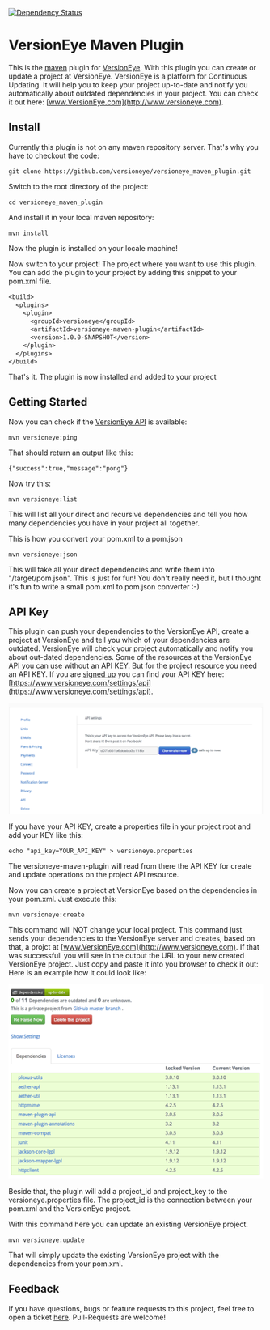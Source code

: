 [![Dependency Status](http://www.versioneye.com/user/projects/51e2af93cbe2eb000203df22/badge.png)](http://www.versioneye.com/user/projects/51e2af93cbe2eb000203df22)

# VersionEye Maven Plugin

This is the [maven](http://maven.apache.org/) plugin for [VersionEye](http://www.VersionEye.com). With this plugin you can create or update a project at VersionEye. 
VersionEye is a platform for Continuous Updating. It will help you to keep your project up-to-date and notify you automatically about outdated dependencies in your project. You can check it out here: [www.VersionEye.com](http://www.versioneye.com). 

## Install

Currently this plugin is not on any maven repository server. That's why you have to checkout the code: 

```
git clone https://github.com/versioneye/versioneye_maven_plugin.git
```

Switch to the root directory of the project: 

```
cd versioneye_maven_plugin
```

And install it in your local maven repository: 

```
mvn install 
```

Now the plugin is installed on your locale machine! 

Now switch to your project! The project where you want to use this plugin. You can add the plugin to your project by adding this snippet to your pom.xml file.  

```
<build>
  <plugins>
    <plugin>
      <groupId>versioneye</groupId>
      <artifactId>versioneye-maven-plugin</artifactId>
      <version>1.0.0-SNAPSHOT</version>
    </plugin>
  </plugins>
</build>
```

That's it. The plugin is now installed and added to your project

## Getting Started

Now you can check if the [VersionEye API](https://www.versioneye.com/api?version=v2) is available: 

```
mvn versioneye:ping
```
That should return an output like this: 

```
{"success":true,"message":"pong"}
```
 
Now try this: 

```
mvn versioneye:list
```

This will list all your direct and recursive dependencies and tell you how many dependencies you have in your project all together.

This is how you convert your pom.xml to a pom.json 

```
mvn versioneye:json 
```
This will take all your direct dependencies and write them into "/target/pom.json". This is just for fun! You don't really need it, but I thought it's fun to write a small pom.xml to pom.json converter :-)  

## API Key

This plugin can push your dependencies to the VersionEye API, create a project at VersionEye and tell you which of your dependencies are outdated. VersionEye will check your project automatically and notify you about out-dated dependencies. Some of the resources at the VersionEye API you can use without an API KEY. But for the project resource you need an API KEY. If you are [signed up](https://www.versioneye.com/signup) you can find your API KEY here: [https://www.versioneye.com/settings/api](https://www.versioneye.com/settings/api). 

![VersionEye Dependencies](src/site/images/VersionEyeApiKey.png)

If you have your API KEY, create a properties file in your project root and add your KEY like this:  

```
echo "api_key=YOUR_API_KEY" > versioneye.properties
```

The versioneye-maven-plugin will read from there the API KEY for create and update operations on the project API resource. 

Now you can create a project at VersionEye based on the dependencies in your pom.xml. Just execute this: 

```
mvn versioneye:create
```

This command will NOT change your local project. This command just sends your dependencies to the VersionEye server and creates, based on that, a projct at [www.VersionEye.com](http://www.versioneye.com). If that was successfull you will see in the output the URL to your new created VersionEye project. Just copy and paste it into you browser to check it out: Here is an example how it could look like: 

![VersionEye Dependencies](src/site/images/VersionEyeDependencies.png)

Beside that, the plugin will add a project_id and project_key to the versioneye.properties file. The project_id is the connection between your pom.xml and the VersionEye project. 

With this command here you can update an existing VersionEye project. 

```
mvn versioneye:update
``` 
That will simply update the existing VersionEye project with the dependencies from your pom.xml. 

## Feedback

If you have questions, bugs or feature requests to this project, feel free to open a ticket [here](https://github.com/versioneye/versioneye_maven_plugin/issues). Pull-Requests are welcome! 

